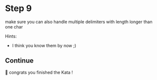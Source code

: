 # Step 9

make sure you can also handle multiple delimiters with length longer than one char

Hints:

- I think you know them by now ;)

## Continue

🎉 congrats you finished the Kata !

